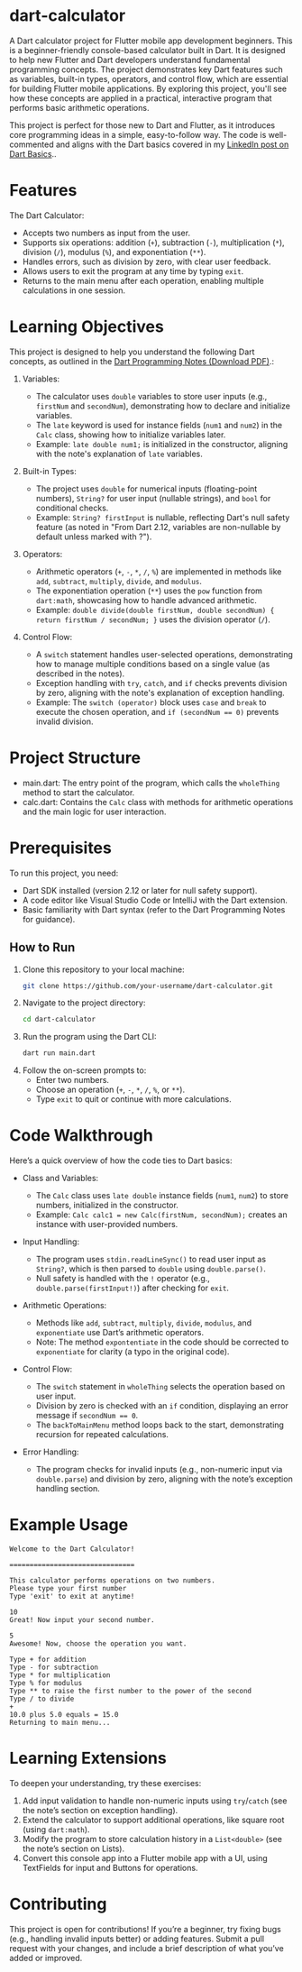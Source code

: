 # dart-calculator
A Dart calculator project for Flutter mobile app development beginners.
This is a beginner-friendly console-based calculator built in Dart. It is designed to help new Flutter and Dart developers understand fundamental programming concepts. The project demonstrates key Dart features such as variables, built-in types, operators, and control flow, which are essential for building Flutter mobile applications. By exploring this project, you'll see how these concepts are applied in a practical, interactive program that performs basic arithmetic operations.

This project is perfect for those new to Dart and Flutter, as it introduces core programming ideas in a simple, easy-to-follow way. The code is well-commented and aligns with the Dart basics covered in my [LinkedIn post on Dart Basics](https://linkedin.com/in/felix-joshua-benson-2a9547146/)..

# Features
The Dart Calculator:
- Accepts two numbers as input from the user.
- Supports six operations: addition (`+`), subtraction (`-`), multiplication (`*`), division (`/`), modulus (`%`), and exponentiation (`**`).
- Handles errors, such as division by zero, with clear user feedback.
- Allows users to exit the program at any time by typing `exit`.
- Returns to the main menu after each operation, enabling multiple calculations in one session.

# Learning Objectives
This project is designed to help you understand the following Dart concepts, as outlined in the [Dart Programming Notes (Download PDF)](./Dart_Programming_Notes.pdf).:

1. Variables:
   - The calculator uses `double` variables to store user inputs (e.g., `firstNum` and `secondNum`), demonstrating how to declare and initialize variables.
   - The `late` keyword is used for instance fields (`num1` and `num2`) in the `Calc` class, showing how to initialize variables later.
   - Example: `late double num1;` is initialized in the constructor, aligning with the note's explanation of `late` variables.

2. Built-in Types:
   - The project uses `double` for numerical inputs (floating-point numbers), `String?` for user input (nullable strings), and `bool` for conditional checks.
   - Example: `String? firstInput` is nullable, reflecting Dart's null safety feature (as noted in "From Dart 2.12, variables are non-nullable by default unless marked with ?").

3. Operators:
   - Arithmetic operators (`+`, `-`, `*`, `/`, `%`) are implemented in methods like `add`, `subtract`, `multiply`, `divide`, and `modulus`.
   - The exponentiation operation (`**`) uses the `pow` function from `dart:math`, showcasing how to handle advanced arithmetic.
   - Example: `double divide(double firstNum, double secondNum) { return firstNum / secondNum; }` uses the division operator (`/`).

4. Control Flow:
   - A `switch` statement handles user-selected operations, demonstrating how to manage multiple conditions based on a single value (as described in the notes).
   - Exception handling with `try`, `catch`, and `if` checks prevents division by zero, aligning with the note's explanation of exception handling.
   - Example: The `switch (operator)` block uses `case` and `break` to execute the chosen operation, and `if (secondNum == 0)` prevents invalid division.

# Project Structure
- main.dart: The entry point of the program, which calls the `wholeThing` method to start the calculator.
- calc.dart: Contains the `Calc` class with methods for arithmetic operations and the main logic for user interaction.

# Prerequisites
To run this project, you need:
- Dart SDK installed (version 2.12 or later for null safety support).
- A code editor like Visual Studio Code or IntelliJ with the Dart extension.
- Basic familiarity with Dart syntax (refer to the Dart Programming Notes for guidance).

## How to Run
1. Clone this repository to your local machine:
   ```bash
   git clone https://github.com/your-username/dart-calculator.git
   ```
2. Navigate to the project directory:
   ```bash
   cd dart-calculator
   ```
3. Run the program using the Dart CLI:
   ```bash
   dart run main.dart
   ```
4. Follow the on-screen prompts to:
   - Enter two numbers.
   - Choose an operation (`+`, `-`, `*`, `/`, `%`, or `**`).
   - Type `exit` to quit or continue with more calculations.

# Code Walkthrough
Here’s a quick overview of how the code ties to Dart basics:

- Class and Variables:
  - The `Calc` class uses `late double` instance fields (`num1`, `num2`) to store numbers, initialized in the constructor.
  - Example: `Calc calc1 = new Calc(firstNum, secondNum);` creates an instance with user-provided numbers.

- Input Handling:
  - The program uses `stdin.readLineSync()` to read user input as `String?`, which is then parsed to `double` using `double.parse()`.
  - Null safety is handled with the `!` operator (e.g., `double.parse(firstInput!)`) after checking for `exit`.

- Arithmetic Operations:
  - Methods like `add`, `subtract`, `multiply`, `divide`, `modulus`, and `exponentiate` use Dart’s arithmetic operators.
  - Note: The method `expontentiate` in the code should be corrected to `exponentiate` for clarity (a typo in the original code).

- Control Flow:
  - The `switch` statement in `wholeThing` selects the operation based on user input.
  - Division by zero is checked with an `if` condition, displaying an error message if `secondNum == 0`.
  - The `backToMainMenu` method loops back to the start, demonstrating recursion for repeated calculations.

- Error Handling:
  - The program checks for invalid inputs (e.g., non-numeric input via `double.parse`) and division by zero, aligning with the note’s exception handling section.

# Example Usage
```plaintext
Welcome to the Dart Calculator!

=============================== 

This calculator performs operations on two numbers. 
Please type your first number 
Type 'exit' to exit at anytime! 

10
Great! Now input your second number.

5
Awesome! Now, choose the operation you want.

Type + for addition
Type - for subtraction
Type * for multiplication
Type % for modulus
Type ** to raise the first number to the power of the second
Type / to divide
+
10.0 plus 5.0 equals = 15.0
Returning to main menu...
```

# Learning Extensions
To deepen your understanding, try these exercises:
1. Add input validation to handle non-numeric inputs using `try`/`catch` (see the note’s section on exception handling).
2. Extend the calculator to support additional operations, like square root (using `dart:math`).
3. Modify the program to store calculation history in a `List<double>` (see the note’s section on Lists).
4. Convert this console app into a Flutter mobile app with a UI, using TextFields for input and Buttons for operations.

# Contributing
This project is open for contributions! If you’re a beginner, try fixing bugs (e.g., handling invalid inputs better) or adding features. Submit a pull request with your changes, and include a brief description of what you’ve added or improved.
